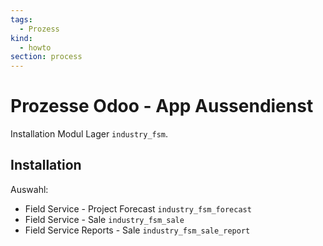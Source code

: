 ```yaml
---
tags:
  - Prozess
kind:
  - howto
section: process
---
```

# Prozesse Odoo - App Aussendienst
Installation Modul Lager `industry_fsm`.

## Installation

Auswahl:
* Field Service - Project Forecast `industry_fsm_forecast`
* Field Service - Sale `industry_fsm_sale`
* Field Service Reports - Sale `industry_fsm_sale_report`